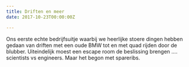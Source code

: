 ```yaml
---
title: Driften en meer
date: 2017-10-23T00:00:00Z

---
```

Ons eerste echte bedrijfsuitje waarbij we heerlijke stoere dingen hebben gedaan van driften met een oude BMW tot en met quad rijden door de blubber. Uiteindelijk moest een escape room de beslissing brengen …. scientists vs engineers. Maar het begon met spareribs.